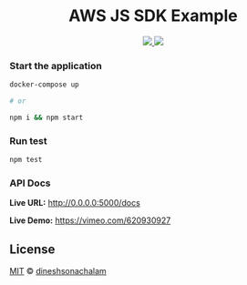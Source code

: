 <h1 align="center">AWS JS SDK Example</h1>

<p align="center">
    <a href="https://www.codacy.com/gh/dineshsonachalam/aws-js-sdk-example/dashboard?utm_source=github.com&amp;utm_medium=referral&amp;utm_content=dineshsonachalam/aws-js-sdk-example&amp;utm_campaign=Badge_Grade">
        <img src="https://app.codacy.com/project/badge/Grade/3607371af6fe480a9b3423f41140d94f"/>
    </a>
    <a href="https://github.com/dineshsonachalam/aws-js-sdk-example/actions/workflows/tests.yml">
        <img src="https://github.com/dineshsonachalam/aws-js-sdk-example/actions/workflows/tests.yml/badge.svg"/>
    </a>
</p>

### Start the application

```sh
docker-compose up

# or

npm i && npm start
```

### Run test
```sh
npm test
```

### API Docs

**Live URL:** http://0.0.0.0:5000/docs

**Live Demo:** https://vimeo.com/620930927

## License

[MIT](https://choosealicense.com/licenses/mit/) © [dineshsonachalam](https://www.github.com/dineshsonachalam)